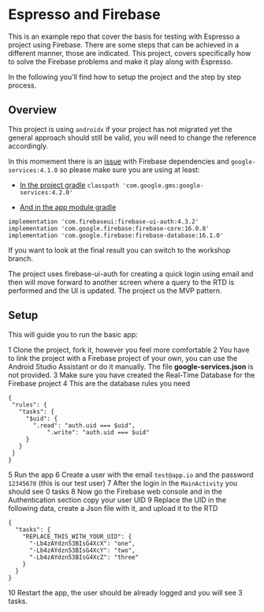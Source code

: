 # Espresso and Firebase

This is an example repo that cover the basis for testing with Espresso a project using Firebase.
There are some steps that can be achieved in a different manner, those are indicated. This project,
covers specifically how to solve the Firebase problems and make it play along with Espresso.

In the following you'll find how to setup the project and the step by step process.

## Overview
This project is using `androidx` if your project has not migrated yet the general approach should still be valid, you will need to change the reference accordingly.

In this momement there is an [issue](https://github.com/firebase/FirebaseUI-Android/issues/1445) with Firebase dependencies and `google-services:4.1.0` so please make sure you are using at least:

 - [In the project gradle](https://github.com/cutiko/espressofirebase/blob/master/build.gradle) `classpath 'com.google.gms:google-services:4.2.0'`
 
 - [And in the app module gradle](https://github.com/cutiko/espressofirebase/blob/master/app/build.gradle)
 
```
implementation 'com.firebaseui:firebase-ui-auth:4.3.2'
implementation 'com.google.firebase:firebase-core:16.0.8'
implementation 'com.google.firebase:firebase-database:16.1.0'
```

If you want to look at the final result you can switch to the workshop branch.

The project uses firebase-ui-auth for creating a quick login using email and then will move forward to another screen where a query to the RTD is performed and the UI is updated. The project us the MVP pattern.

## Setup
This will guide you to run the basic app:

 1 Clone the project, fork it, however you feel more comfortable
 2 You have to link the project with a Firebase project of your own, you can use the Android Studio Assistant or do it manually. The file **google-services.json** is not provided.
 3 Make sure you have created the Real-Time Database for the Firebase project
 4 This are the database rules you need
 
 ```
 {
  "rules": {
    "tasks": {
      "$uid": {
        ".read": "auth.uid === $uid",
    		".write": "auth.uid === $uid"
      }
    }
  }
}
```

 5 Run the app
 6 Create a user with the email `test@app.io` and the password `12345678` (this is our test user)
 7 After the login in the `MainActivity` you should see 0 tasks
 8 Now go the Firebase web console and in the Authentication section copy your user UID
 9 Replace the UID in the following data, create a Json file with it, and upload it to the RTD
 
```
{
  "tasks": {
    "REPLACE_THIS_WITH_YOUR_UID": {
      "-Lb4zAYdzn53BIsG4XcX": "one",
      "-Lb4zAYdzn53BIsG4XcY": "two",
      "-Lb4zAYdzn53BIsG4XcZ": "three"
    }
  }
}
```

 10 Restart the app, the user should be already logged and you will see 3 tasks.
